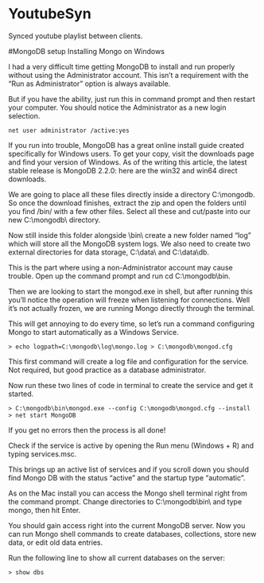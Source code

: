# YoutubeSyn
Synced youtube playlist between clients.

#MongoDB setup
Installing Mongo on Windows

I had a very difficult time getting MongoDB to install and run properly without using the Administrator account. This isn’t a requirement with the “Run as Administrator” option is always available.

But if you have the ability, just run this in command prompt and then restart your computer. You should notice the Administrator as a new login selection.

    net user administrator /active:yes  

If you run into trouble, MongoDB has a great online install guide created specifically for Windows users. To get your copy, visit the downloads page and find your version of Windows. As of the writing this article, the latest stable release is MongoDB 2.2.0: here are the win32 and win64 direct downloads.

We are going to place all these files directly inside a directory C:\mongodb\. So once the download finishes, extract the zip and open the folders until you find /bin/ with a few other files. Select all these and cut/paste into our new C:\mongodb\ directory.

Now still inside this folder alongside \bin\ create a new folder named “log” which will store all the MongoDB system logs. We also need to create two external directories for data storage, C:\data\ and C:\data\db\.

This is the part where using a non-Administrator account may cause trouble. Open up the command prompt and run cd C:\mongodb\bin.

Then we are looking to start the mongod.exe in shell, but after running this you’ll notice the operation will freeze when listening for connections. Well it’s not actually frozen, we are running Mongo directly through the terminal.

This will get annoying to do every time, so let’s run a command configuring Mongo to start automatically as a Windows Service.

    > echo logpath=C:\mongodb\log\mongo.log > C:\mongodb\mongod.cfg  

This first command will create a log file and configuration for the service. Not required, but good practice as a database administrator.

Now run these two lines of code in terminal to create the service and get it started.

    > C:\mongodb\bin\mongod.exe --config C:\mongodb\mongod.cfg --install  
    > net start MongoDB  

If you get no errors then the process is all done!

Check if the service is active by opening the Run menu (Windows + R) and typing services.msc.

This brings up an active list of services and if you scroll down you should find Mongo DB with the status “active” and the startup type “automatic”.

As on the Mac install you can access the Mongo shell terminal right from the command prompt. Change directories to C:\mongodb\bin\ and type mongo, then hit Enter.

You should gain access right into the current MongoDB server. Now you can run Mongo shell commands to create databases, collections, store new data, or edit old data entries.

Run the following line to show all current databases on the server:

    > show dbs  
